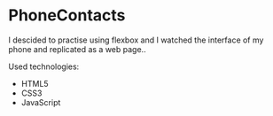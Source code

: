 # PhoneContacts
I descided to practise using flexbox and I watched the interface 
of my phone and replicated as a web page..

Used technologies:
 * HTML5
 * CSS3
 * JavaScript 
